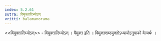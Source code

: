 ```yaml
---
index: 5.2.61
sutra: विमुक्तादिभ्योऽण्
vritti: balamanorama
---
```


<<विमुक्तादिभ्योऽण्>> - विमुक्तादिभ्योऽण् । वैमुक्त इति । विमुक्तशब्दयुक्तोऽध्यायोऽनुवाको वेत्यर्थः । 
